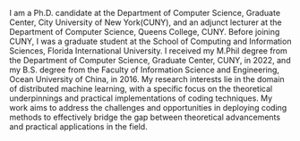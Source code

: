 I am a Ph.D. candidate at the Department of Computer Science, Graduate Center, City University of New York(CUNY), and an adjunct lecturer at the Department of Computer Science, Queens College, CUNY. Before joining CUNY, I was a graduate student at the School of Computing and Information Sciences, Florida International University. I received my M.Phil degree from the Department of Computer Science, Graduate Center, CUNY, in 2022, and my B.S. degree from the Faculty of Information Science and Engineering, Ocean University of China, in 2016. My research interests lie in the domain of distributed machine learning, with a specific focus on the theoretical underpinnings and practical implementations of coding techniques. My work aims to address the challenges and opportunities in deploying coding methods to effectively bridge the gap between theoretical advancements and practical applications in the field.